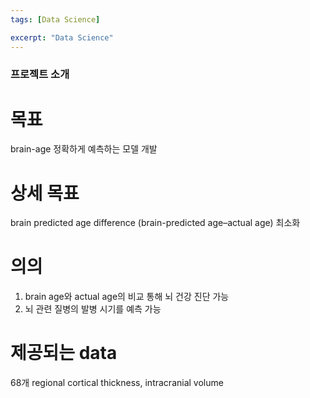 ```yaml
---
tags: [Data Science]

excerpt: "Data Science"
---
```


### 프로젝트 소개

# 목표

brain-age 정확하게 예측하는 모델 개발

# 상세 목표

brain predicted age difference (brain-predicted age–actual age) 최소화

# 의의

1. brain age와 actual age의 비교 통해 뇌 건강 진단 가능
2. 뇌 관련 질병의 발병 시기를 예측 가능

# 제공되는 data

68개 regional cortical thickness, intracranial volume

